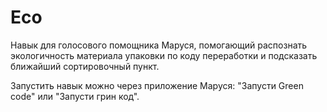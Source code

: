 # Eco
Навык для голосового помощника Маруся, помогающий распознать экологичность материала упаковки по коду переработки и подсказать ближайший сортировочный пункт.

Запустить навык можно через приложение Маруся: "Запусти Green code" или "Запусти грин код".
